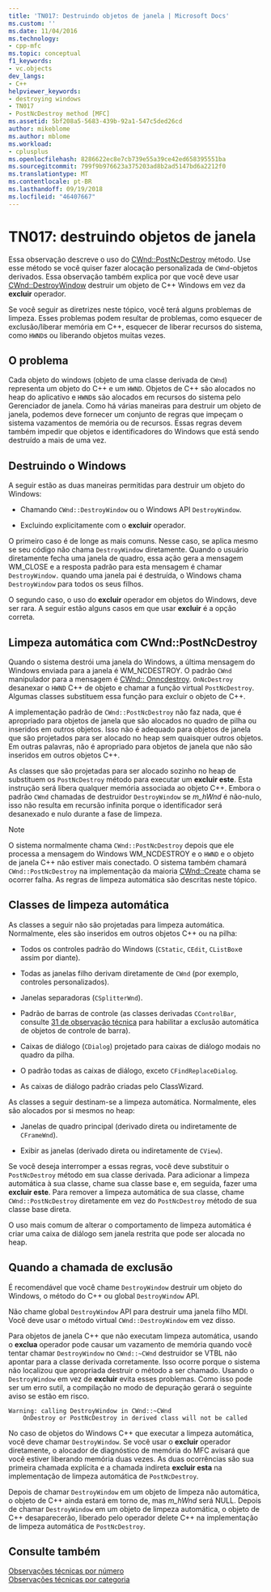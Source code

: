 ```yaml
---
title: 'TN017: Destruindo objetos de janela | Microsoft Docs'
ms.custom: ''
ms.date: 11/04/2016
ms.technology:
- cpp-mfc
ms.topic: conceptual
f1_keywords:
- vc.objects
dev_langs:
- C++
helpviewer_keywords:
- destroying windows
- TN017
- PostNcDestroy method [MFC]
ms.assetid: 5bf208a5-5683-439b-92a1-547c5ded26cd
author: mikeblome
ms.author: mblome
ms.workload:
- cplusplus
ms.openlocfilehash: 8286622ec8e7cb739e55a39ce42ed658395551ba
ms.sourcegitcommit: 799f9b976623a375203ad8b2ad5147bd6a2212f0
ms.translationtype: MT
ms.contentlocale: pt-BR
ms.lasthandoff: 09/19/2018
ms.locfileid: "46407667"
---
```

# <a name="tn017-destroying-window-objects"></a>TN017: destruindo objetos de janela

Essa observação descreve o uso do [CWnd::PostNcDestroy](../mfc/reference/cwnd-class.md#postncdestroy) método. Use esse método se você quiser fazer alocação personalizada de `CWnd`-objetos derivados. Essa observação também explica por que você deve usar [CWnd::DestroyWindow](../mfc/reference/cwnd-class.md#destroywindow) destruir um objeto de C++ Windows em vez da **excluir** operador.

Se você seguir as diretrizes neste tópico, você terá alguns problemas de limpeza. Esses problemas podem resultar de problemas, como esquecer de exclusão/liberar memória em C++, esquecer de liberar recursos do sistema, como `HWND`s ou liberando objetos muitas vezes.

## <a name="the-problem"></a>O problema

Cada objeto do windows (objeto de uma classe derivada de `CWnd`) representa um objeto do C++ e um `HWND`. Objetos de C++ são alocados no heap do aplicativo e `HWND`s são alocados em recursos do sistema pelo Gerenciador de janela. Como há várias maneiras para destruir um objeto de janela, podemos deve fornecer um conjunto de regras que impeçam o sistema vazamentos de memória ou de recursos. Essas regras devem também impedir que objetos e identificadores do Windows que está sendo destruído a mais de uma vez.

## <a name="destroying-windows"></a>Destruindo o Windows

A seguir estão as duas maneiras permitidas para destruir um objeto do Windows:

- Chamando `CWnd::DestroyWindow` ou o Windows API `DestroyWindow`.

- Excluindo explicitamente com o **excluir** operador.

O primeiro caso é de longe as mais comuns. Nesse caso, se aplica mesmo se seu código não chama `DestroyWindow` diretamente. Quando o usuário diretamente fecha uma janela de quadro, essa ação gera a mensagem WM_CLOSE e a resposta padrão para esta mensagem é chamar `DestroyWindow.` quando uma janela pai é destruída, o Windows chama `DestroyWindow` para todos os seus filhos.

O segundo caso, o uso do **excluir** operador em objetos do Windows, deve ser rara. A seguir estão alguns casos em que usar **excluir** é a opção correta.

## <a name="auto-cleanup-with-cwndpostncdestroy"></a>Limpeza automática com CWnd::PostNcDestroy

Quando o sistema destrói uma janela do Windows, a última mensagem do Windows enviada para a janela é WM_NCDESTROY. O padrão `CWnd` manipulador para a mensagem é [CWnd:: Onncdestroy](../mfc/reference/cwnd-class.md#onncdestroy). `OnNcDestroy` desanexar o `HWND` C++ de objeto e chamar a função virtual `PostNcDestroy`. Algumas classes substituem essa função para excluir o objeto de C++.

A implementação padrão de `CWnd::PostNcDestroy` não faz nada, que é apropriado para objetos de janela que são alocados no quadro de pilha ou inseridos em outros objetos. Isso não é adequado para objetos de janela que são projetados para ser alocado no heap sem quaisquer outros objetos. Em outras palavras, não é apropriado para objetos de janela que não são inseridos em outros objetos C++.

As classes que são projetadas para ser alocado sozinho no heap de substituem os `PostNcDestroy` método para executar um **excluir este**. Esta instrução será libera qualquer memória associada ao objeto C++. Embora o padrão `CWnd` chamadas de destruidor `DestroyWindow` se *m_hWnd* é não-nulo, isso não resulta em recursão infinita porque o identificador será desanexado e nulo durante a fase de limpeza.

> [!NOTE]
>  O sistema normalmente chama `CWnd::PostNcDestroy` depois que ele processa a mensagem do Windows WM_NCDESTROY e o `HWND` e o objeto de janela C++ não estiver mais conectado. O sistema também chamará `CWnd::PostNcDestroy` na implementação da maioria [CWnd::Create](../mfc/reference/cwnd-class.md#create) chama se ocorrer falha. As regras de limpeza automática são descritas neste tópico.

## <a name="auto-cleanup-classes"></a>Classes de limpeza automática

As classes a seguir não são projetadas para limpeza automática. Normalmente, eles são inseridos em outros objetos C++ ou na pilha:

- Todos os controles padrão do Windows (`CStatic`, `CEdit`, `CListBox`e assim por diante).

- Todas as janelas filho derivam diretamente de `CWnd` (por exemplo, controles personalizados).

- Janelas separadoras (`CSplitterWnd`).

- Padrão de barras de controle (as classes derivadas `CControlBar`, consulte [31 de observação técnica](../mfc/tn031-control-bars.md) para habilitar a exclusão automática de objetos de controle de barra).

- Caixas de diálogo (`CDialog`) projetado para caixas de diálogo modais no quadro da pilha.

- O padrão todas as caixas de diálogo, exceto `CFindReplaceDialog`.

- As caixas de diálogo padrão criadas pelo ClassWizard.

As classes a seguir destinam-se a limpeza automática. Normalmente, eles são alocados por si mesmos no heap:

- Janelas de quadro principal (derivado direta ou indiretamente de `CFrameWnd`).

- Exibir as janelas (derivado direta ou indiretamente de `CView`).

Se você deseja interromper a essas regras, você deve substituir o `PostNcDestroy` método em sua classe derivada. Para adicionar a limpeza automática à sua classe, chame sua classe base e, em seguida, fazer uma **excluir este**. Para remover a limpeza automática de sua classe, chame `CWnd::PostNcDestroy` diretamente em vez do `PostNcDestroy` método de sua classe base direta.

O uso mais comum de alterar o comportamento de limpeza automática é criar uma caixa de diálogo sem janela restrita que pode ser alocada no heap.

## <a name="when-to-call-delete"></a>Quando a chamada de exclusão

É recomendável que você chame `DestroyWindow` destruir um objeto do Windows, o método do C++ ou global `DestroyWindow` API.

Não chame global `DestroyWindow` API para destruir uma janela filho MDI. Você deve usar o método virtual `CWnd::DestroyWindow` em vez disso.

Para objetos de janela C++ que não executam limpeza automática, usando o **exclua** operador pode causar um vazamento de memória quando você tentar chamar `DestroyWindow` no `CWnd::~CWnd` destruidor se VTBL não apontar para a classe derivada corretamente. Isso ocorre porque o sistema não localizou que apropriada destruir o método a ser chamado. Usando o `DestroyWindow` em vez de **excluir** evita esses problemas. Como isso pode ser um erro sutil, a compilação no modo de depuração gerará o seguinte aviso se estão em risco.

```
Warning: calling DestroyWindow in CWnd::~CWnd
    OnDestroy or PostNcDestroy in derived class will not be called
```

No caso de objetos do Windows C++ que executar a limpeza automática, você deve chamar `DestroyWindow`. Se você usar o **excluir** operador diretamente, o alocador de diagnóstico de memória do MFC avisará que você estiver liberando memória duas vezes. As duas ocorrências são sua primeira chamada explícita e a chamada indireta **excluir esta** na implementação de limpeza automática de `PostNcDestroy`.

Depois de chamar `DestroyWindow` em um objeto de limpeza não automática, o objeto de C++ ainda estará em torno de, mas *m_hWnd* será NULL. Depois de chamar `DestroyWindow` em um objeto de limpeza automática, o objeto de C++ desaparecerão, liberado pelo operador delete C++ na implementação de limpeza automática de `PostNcDestroy`.

## <a name="see-also"></a>Consulte também

[Observações técnicas por número](../mfc/technical-notes-by-number.md)<br/>
[Observações técnicas por categoria](../mfc/technical-notes-by-category.md)

